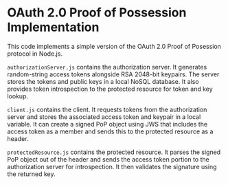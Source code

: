 # OAuth 2.0 Proof of Possession Implementation

This code implements a simple version of the OAuth 2.0 Proof of Posession protocol in Node.js. 

`authorizationServer.js` contains the authorization server. It generates random-string access tokens alongside RSA 2048-bit keypairs. The server stores the tokens and public keys in a local NoSQL database. It also provides token introspection to the protected resource for token and key lookup.

`client.js` contains the client. It requests tokens from the authorization server and stores the associated access token and keypair in a local variable. It can create a signed PoP object using JWS that includes the access token as a member and sends this to the protected resource as a header.

`protectedResource.js` contains the protected resource. It parses the signed PoP object out of the header and sends the access token portion to the authorization server for introspection. It then validates the signature using the returned key.

